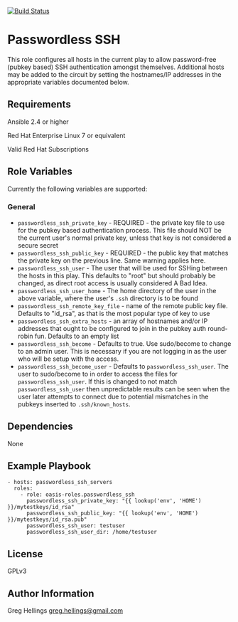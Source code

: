 [![Build Status](https://travis-ci.org/oasis-roles/passwordless_ssh.svg?branch=master)](https://travis-ci.org/oasis-roles/passwordless_ssh)

Passwordless SSH
===========

This role configures all hosts in the current play to allow password-free
(pubkey based) SSH authentication amongst themselves. Additional hosts may be
added to the circuit by setting the hostnames/IP addresses in the appropriate
variables documented below.

Requirements
------------

Ansible 2.4 or higher

Red Hat Enterprise Linux 7 or equivalent

Valid Red Hat Subscriptions

Role Variables
--------------

Currently the following variables are supported:

### General

* `passwordless_ssh_private_key` - REQUIRED - the private key file to use for the
  pubkey based authentication process. This file should NOT be the current user's
  normal private key, unless that key is not considered a secure secret
* `passwordless_ssh_public_key` - REQUIRED - the public key that matches the private
  key on the previous line. Same warning applies here.
* `passwordless_ssh_user` - The user that will be used for SSHing between the hosts in
  this play. This defaults to "root" but should probably be changed, as direct root
  access is usually considered A Bad Idea.
* `passwordless_ssh_user_home` - The home directory of the user in the above variable,
  where the user's `.ssh` directory is to be found
* `passwordless_ssh_remote_key_file` - name of the remote public key file. Defaults
  to "id\_rsa", as that is the most popular type of key to use
* `passwordless_ssh_extra_hosts` - an array of hostnames and/or IP addresses that
  ought to be configured to join in the pubkey auth round-robin fun. Defaults to
  an empty list
* `passwordless_ssh_become` - Defaults to true. Use sudo/become to change to an
  admin user. This is necessary if you are not logging in as the user who will be
  setup with the access.
* `passwordless_ssh_become_user` - Defaults to `passwordless_ssh_user`. The user to
  sudo/become to in order to access the files for `passwordless_ssh_user`. If this
  is changed to not match `passwordless_ssh_user` then unpredictable results can
  be seen when the user later attempts to connect due to potential mismatches in
  the pubkeys inserted to `.ssh/known_hosts`.

Dependencies
------------

None

Example Playbook
----------------

```
- hosts: passwordless_ssh_servers
  roles:
    - role: oasis-roles.passwordless_ssh
      passwordless_ssh_private_key: "{{ lookup('env', 'HOME') }}/mytestkeys/id_rsa"
      passwordless_ssh_public_key: "{{ lookup('env', 'HOME') }}/mytestkeys/id_rsa.pub"
      passwordless_ssh_user: testuser
      passwordless_ssh_user_dir: /home/testuser
```

License
-------

GPLv3

Author Information
------------------

Greg Hellings <greg.hellings@gmail.com>
